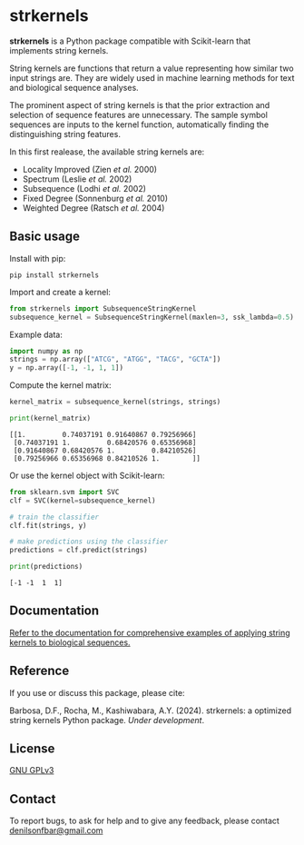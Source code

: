 strkernels
=======
**strkernels** is a Python package compatible with Scikit-learn that implements string kernels.

String kernels are functions that return a value representing how similar two input strings are. They are widely used in machine learning methods for text and biological sequence analyses.

The prominent aspect of string kernels is that the prior extraction and selection of sequence features are unnecessary. The sample symbol sequences are inputs to the kernel function, automatically finding the distinguishing string features.

In this first realease, the available string kernels are:
- Locality Improved (Zien *et al.* 2000)
- Spectrum (Leslie *et al.* 2002)
- Subsequence (Lodhi *et al.* 2002)
- Fixed Degree (Sonnenburg *et al.* 2010)
- Weighted Degree (Ratsch *et al.* 2004)


## Basic usage

Install with pip:
```
pip install strkernels
```

Import and create a kernel:
```python
from strkernels import SubsequenceStringKernel
subsequence_kernel = SubsequenceStringKernel(maxlen=3, ssk_lambda=0.5)
```

Example data:
```python
import numpy as np
strings = np.array(["ATCG", "ATGG", "TACG", "GCTA"])
y = np.array([-1, -1, 1, 1])
```

Compute the kernel matrix:
```python
kernel_matrix = subsequence_kernel(strings, strings)

print(kernel_matrix)
```
```
[[1.         0.74037191 0.91640867 0.79256966]
 [0.74037191 1.         0.68420576 0.65356968]
 [0.91640867 0.68420576 1.         0.84210526]
 [0.79256966 0.65356968 0.84210526 1.        ]]
```

Or use the kernel object with Scikit-learn:
```python
from sklearn.svm import SVC
clf = SVC(kernel=subsequence_kernel)

# train the classifier
clf.fit(strings, y)

# make predictions using the classifier
predictions = clf.predict(strings)

print(predictions)
```

```
[-1 -1  1  1]
```


## Documentation

[Refer to the documentation for comprehensive examples of applying string kernels to biological sequences.](docs/index.md)

## Reference

If you use or discuss this package, please cite:

Barbosa, D.F., Rocha, M., Kashiwabara, A.Y. (2024). strkernels: a optimized string kernels Python package. *Under development*. 

## License

[GNU GPLv3](https://www.gnu.org/licenses/gpl-3.0.html)


## Contact

To report bugs, to ask for help and to give any feedback, please contact denilsonfbar@gmail.com
